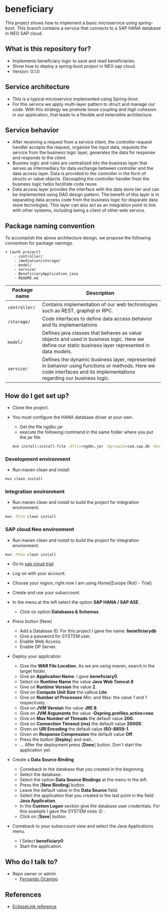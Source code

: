 # beneficiary

This project shows how to implement a basic microservice using spring-boot. This branch contains a service that connects to a SAP HANA database in NEO SAP cloud.

## What is this repository for?

* Implements beneficiary logic to save and read beneficiaries. 
* Show how to deploy a spring-boot project in NEO sap cloud.
* Version: 0.1.0

## Service architecture

* This is a typical microservice implemented using Spring-boot.
* For this service we apply multi-layer pattern to struct and manage our code. With this strategy we promote loose coupling and high cohesion in our application, that leads to a flexible and extensible architecture.

## Service behavior

* After receiving a request from a service client, the controller request handler accepts the request, organize the input data, requests the service from the business logic layer, generates the data for response and responds to the client.
* Busines logic and rules are centralized into the business layer that serves as intermediary for data exchange between controller and the data access layer. Data is provided to the controller in the form of structs or value objects. Decoupling the controller handler from the business logic helps facilitate code reuse.
* Data access layer provides the interface with the data store tier and can be implemented using DAO design pattern. The benefit of this layer is in separating data access code from the business logic for disparate data store tecnologies. This layer can also act as an integration point to link with other systems, including being a client of other web service.

## Package naming convention

To accomplish the above architecture design, we propose the following convention for package namings.

```
+ [auth project]
    - controller/
    - /mediation/storage/
    - model/
    - service/
    - BeneficiaryApplication.java
    - README.md
```

| Package name  | Description                                                                  |
| ------------- | ---------------------------------------------------------------------------- |
| `controller/` | Contains implementation of our web technologies such as REST, graphql or RPC.|
| `/storage/`   | Code interfaces to define data access behavior and its implementations                   |
| `model/`      | Defines java classes that behaves as value objects and used in business logic. Here we define our static business layer represented in data models. |
| `service/`    | Defines the dynamic business layer, represented in behavior using functions or methods. Here we code interfaces and its implementations regarding our business logic.         |

## How do I get set up?

* Clone the project.

* You must configure the HANA database driver at your own.

    * Get the file ngdbc.jar
    * execute the following command in the same folder where you put the jar file.

    ```bash
    mvn install:install-file -Dfile=ngdbc.jar -DgroupId=com.sap.db -DartifactId=hana -Dversion=1.120.6 -Dpackaging=jar -DgeneratePom=true
    ```

### Development environment

* Run maven clean and install

```bash
mvn clean install
```

### Integration environment

* Run maven clean and install to build the project for integration environment.

```bash
mvn -Pint clean install
```

### SAP cloud Neo environment

* Run maven clean and install to build the project for integration environment.

```bash
mvn -Pneo clean install
```

* Go to [sap cloud trial](https://account.hanatrial.ondemand.com/)

* Log on with your account.

* Choose your region, right now I am using Home[Europe (Rot) - Trial]

* Create and use your subaccount.

* In the menu at the left select the option **SAP HANA / SAP ASE** .
    
    * Click on option **Databases & Schemas**.

* Press button [New]

    * Add a Database ID. For this project I gave the name: **beneficiarydb**
    * Give a password for SYSTEM user.
    * Enable Web Access.
    * Enable DP Server.

* Deploy your application

    * Give the **WAR File Location**. As we are using maven, search in the target folder.
    * Give an **Application Name**. I gave **beneficiary0**.
    * Select on **Runtime Name** the value **Java Web Tomcat 8**
    * Give on **Runtime Version** the value **2**.
    * Give on **Compute Unit Size** the valkue **Lite**.
    * Give on **Number of Processes** Min: and Max: the value 1 and 1 respectively.
    * Give on **JVM Version** the value **JRE 8**.
    * Give on **JVM Arguments** the value **-Dspring.profiles.active=neo**
    * Give on **Max Number of Threads** the default value **200**.
    * Give on **Connection Timeout (ms)** the default value **20000**.
    * Given on **URI Encoding** the default value **ISO-8859-1**.
    * Given on **Response Compression** the default value **Off**.
    * Press the button [**Deploy**] and wait...
    * ... After the deployment press [**Done**] button. Don't start the application yet.

* Create a **Data Source Binding**

    * Comeback to the database that you created in the beginning.
    * Select the database.
    * Select the option **Data Source Bindings** at the menu in the left.
    * Press the [**New Binding**] button.
    * Leave the default value in the **Data Source** field. <default>
    * Select the application that you created in the last point in the field **Java Application**.
    * In the **Custom Logon** section give the database user credentials. For this example I gave the SYSTEM ones :D .
    * Click on [**Save**] button.

* Comeback to your subaccount view and select the Java Applications menu.

    * I Select **beneficiary0**
    * Start the application.
 

## Who do I talk to?

* Repo owner or admin
    * [Fernando Ocampo](https://github.com/fernandoocampo)

## References

* [EclipseLink reference](http://www.eclipse.org/eclipselink/documentation/2.4/jpa/extensions/p_target_database.htm)



